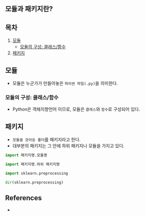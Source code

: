 ## 모듈과 패키지란?

## 목차

1. [모듈](#모듈)
    - [모듈의 구성: 클래스/함수](#모듈의-구성-클래스함수)
1. [패키지](#패키지)

## 모듈

- 모듈은 누군가가 만들어놓은 `파이썬 파일(.py)`을 의미한다.

### 모듈의 구성: 클래스/함수

- Python은 객체지향언어 이므로, 모듈은 `클래스`와 `함수`로 구성되어 있다.

## 패키지

- `모듈을 모아둔 폴더`를 패키지라고 한다.
- 대부분의 패키지는 그 안에 하위 패키지나 모듈을 가지고 있다.

```python
import 패키지명.모듈명

import 패키지명.하위 패키지명
```

```python
import sklearn.preprocessing

dir(sklearn.preprocessing)
```

## References

- []()
